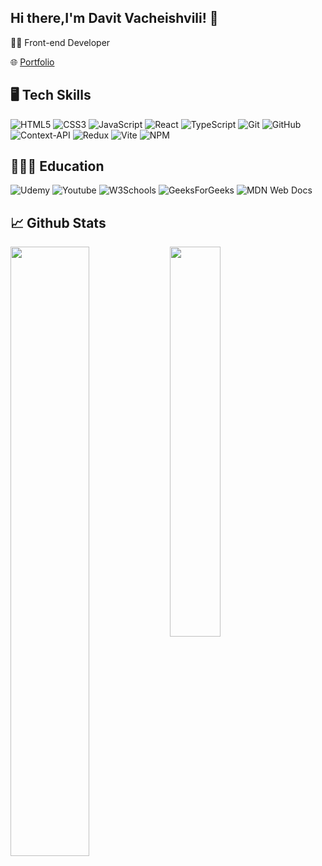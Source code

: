 ## Hi there,I'm Davit Vacheishvili! 👋
👨‍💻 Front-end Developer <br/>

🌐 [Portfolio](https://vache-portfolio.netlify.app/)

## 🖥️ Tech Skills

![HTML5](https://img.shields.io/badge/html5-%23E34F26.svg?style=for-the-badge&logo=html5&logoColor=white)
![CSS3](https://img.shields.io/badge/css3-%231572B6.svg?style=for-the-badge&logo=css3&logoColor=white)
![JavaScript](https://img.shields.io/badge/javascript-%23323330.svg?style=for-the-badge&logo=javascript&logoColor=%23F7DF1E)
![React](https://img.shields.io/badge/react-%2320232a.svg?style=for-the-badge&logo=react&logoColor=%2361DAFB)
![TypeScript](https://img.shields.io/badge/typescript-%23007ACC.svg?style=for-the-badge&logo=typescript&logoColor=white)
![Git](https://img.shields.io/badge/git-%23F05033.svg?style=for-the-badge&logo=git&logoColor=white)
![GitHub](https://img.shields.io/badge/github-%23121011.svg?style=for-the-badge&logo=github&logoColor=white)
![Context-API](https://img.shields.io/badge/Context--Api-000000?style=for-the-badge&logo=react)
![Redux](https://img.shields.io/badge/redux-%23593d88.svg?style=for-the-badge&logo=redux&logoColor=white)
![Vite](https://img.shields.io/badge/vite-%23646CFF.svg?style=for-the-badge&logo=vite&logoColor=white)
![NPM](https://img.shields.io/badge/NPM-%23CB3837.svg?style=for-the-badge&logo=npm&logoColor=white)

## 👨🏻‍🎓 Education
![Udemy](https://img.shields.io/badge/Udemy-A435F0?style=for-the-badge&logo=Udemy&logoColor=white)
![Youtube](https://img.shields.io/badge/Youtube-B1361E?style=for-the-badge&logo=youtube&logoColor=white)
![W3Schools](https://img.shields.io/badge/W3Schools-grey?style=for-the-badge&logo=w3schools&logoColor=green)
![GeeksForGeeks](https://img.shields.io/badge/GeeksforGeeks-gray?style=for-the-badge&logo=geeksforgeeks&logoColor=35914c)
![MDN Web Docs](https://img.shields.io/badge/MDN_Web_Docs-black?style=for-the-badge&logo=mdnwebdocs&logoColor=white)

## 📈 Github Stats
<img align="left" width="50%" src="https://github-readme-stats.vercel.app/api?username=vache02&show_icons=true&theme=dark" />
<img align="left" width="40%" src="https://github-readme-stats.vercel.app/api/top-langs/?username=vache02&layout=compact" />


